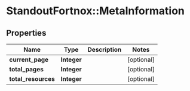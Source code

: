 # StandoutFortnox::MetaInformation

## Properties
Name | Type | Description | Notes
------------ | ------------- | ------------- | -------------
**current_page** | **Integer** |  | [optional] 
**total_pages** | **Integer** |  | [optional] 
**total_resources** | **Integer** |  | [optional] 


